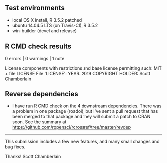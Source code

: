 ## Test environments

* local OS X install, R 3.5.2 patched
* ubuntu 14.04.5 LTS (on Travis-CI), R 3.5.2
* win-builder (devel and release)

## R CMD check results

0 errors | 0 warnings | 1 note

   License components with restrictions and base license permitting such:
     MIT + file LICENSE
   File 'LICENSE':
     YEAR: 2019
     COPYRIGHT HOLDER: Scott Chamberlain

## Reverse dependencies

* I have run R CMD check on the 4 downstream dependencies. There was a problem in one package (roadoi), but I've sent a pull request that has been merged to that package and they will submit a patch to CRAN soon. See the summary at <https://github.com/ropensci/rcrossref/tree/master/revdep>

-------

This submission includes a few new features, and many small changes and bug fixes.

Thanks!
Scott Chamberlain
